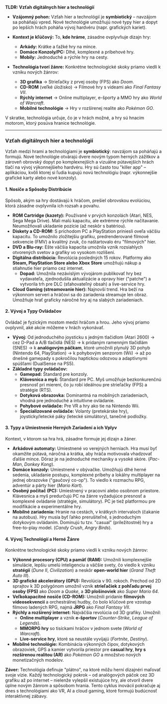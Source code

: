 **TLDR: Vzťah digitálnych hier a technológií**

- **Vzájomný pohon:** Vzťah hier a technológií je **symbiotický** – navzájom sa poháňajú vpred. Nové technológie umožňujú nové typy hier a dopyt po lepších hrách poháňa vývoj hardvéru (napr. grafických kariet).
    
- **Kontext je kľúčový:** To, **kde hráme**, zásadne ovplyvňuje dizajn hry:
    
    - **Arkády:** Krátke a ťažké hry na mince.
    - **Domáce Konzoly/PC:** Dlhé, komplexné a príbehové hry.
    - **Mobily:** Jednoduché a rýchle hry na cesty.
- **Technológia tvorí žánre:** Konkrétne technologické skoky priamo viedli k vzniku nových žánrov:
    
    - **3D grafika** → Strieľačky z prvej osoby (FPS) ako _Doom_.
    - **CD-ROM** (veľké úložisko) → Filmové hry s videami ako _Final Fantasy VII_.
    - **Rýchly internet** → Online multiplayer, e-športy a MMO hry ako _World of Warcraft_.
    - **Mobilné technológie** → Hry v rozšírenej realite ako _Pokémon GO_.

V skratke, technológia určuje, čo je v hrách možné, a hry sú hnacím motorom, ktorý posúva hranice technológie.

---

### **Vzťah digitálnych hier a technológií**

Vzťah medzi hrami a technológiami je **symbiotický**: navzájom sa poháňajú a formujú. Nové technológie otvárajú dvere novým typom herných zážitkov a zároveň obrovský dopyt po komplexnejších a vizuálne pútavejších hrách tlačí na vývoj výkonnejšieho hardvéru. Hry sú často tou "killer app" – aplikáciou, kvôli ktorej si ľudia kupujú novú technológiu (napr. výkonnejšie grafické karty alebo nové konzoly).

#### **1. Nosiče a Spôsoby Distribúcie**

Spôsob, akým sa hry dostávajú k hráčom, prešiel obrovskou evolúciou, ktorá zásadne ovplyvnila ich rozsah a povahu.

- **ROM Cartridge (kazety):** Používané v prvých konzolách (Atari, NES, Sega Mega Drive). Mali malú kapacitu, ale extrémne rýchle načítavanie. Neumožňovali ukladanie pozície (až neskôr s batériou).
- **Diskety a CD-ROM:** S príchodom PC a PlayStation priniesli oveľa väčšiu kapacitu. To umožnilo zložitejšiu grafiku, predrenderované filmové sekvencie (FMV) a kvalitný zvuk, čo naštartovalo éru "filmových" hier.
- **DVD a Blu-ray:** Ešte väčšia kapacita umožnila vznik rozsiahlych otvorených svetov a grafiky vo vysokom rozlíšení.
- **Digitálna distribúcia:** Revolúcia posledných 15 rokov. Platformy ako **Steam, PlayStation Store alebo Xbox Store** umožňujú nákup a stiahnutie hier priamo cez internet.
    - **Dopad:** Umožnila nezávislým vývojárom publikovať hry bez vydavateľa, zjednodušila aktualizácie a opravy hier ("patche") a vytvorila trh pre DLC (sťahovateľný obsah) a live-service hry.
- **Cloud Gaming (streamovanie hier):** Najnovší trend. Hra beží na výkonnom serveri a hráčovi sa do zariadenia streamuje len obraz. Umožňuje hrať graficky náročné hry aj na slabých zariadeniach.

#### **2. Vývoj a Typy Ovládačov**

Ovládač je fyzickým mostom medzi hráčom a hrou. Jeho vývoj priamo ovplyvnil, aké akcie môžeme v hrách vykonávať.

- **Vývoj:** Od jednoduchého joysticku s jedným tlačidlom (Atari 2600) → cez D-Pad a A/B tlačidlá (NES) → k pridaným ramenným tlačidlám (SNES) → k **analógovým páčkam**, ktoré umožnili plynulý 3D pohyb (Nintendo 64, PlayStation) → k pohybovým senzorom (Wii) → až po dnešné gamepady s pokročilou haptickou odozvou a adaptívnymi spúšťami (DualSense na PS5).
- **Základné typy ovládačov:**
    - **Gamepad:** Štandard pre konzoly.
    - **Klávesnica a myš:** Štandard pre PC. Myš umožňuje bezkonkurenčnú presnosť pri mierení, čo ju robí ideálnou pre strieľačky (FPS) a stratégie (RTS).
    - **Dotyková obrazovka:** Dominantná na mobilných zariadeniach, vhodná pre jednoduché a intuitívne ovládanie.
    - **Pohybové ovládače:** Pre VR a hry ako tie na Nintendo Wii.
    - **Špecializované ovládače:** Volanty (pretekárske hry), joysticky/letecké páky (letecké simulátory), tanečné podložky.

#### **3. Typy a Umiestnenie Herných Zariadení a ich Vplyv**

Kontext, v ktorom sa hra hrá, zásadne formuje jej dizajn a žáner.

- **Arkádové automaty:** Umiestnené vo verejných herniach. Hra musí byť okamžite pútavá, náročná a krátka, aby hráča motivovala vhadzovať ďalšie mince. Dôraz je na jednoduché mechaniky a vysoké skóre. (_Pac-Man_, _Donkey Kong_).
- **Domáce konzoly:** Umiestnené v obývačke. Umožňujú dlhé herné sedenia, ukladanie postupu, komplexné príbehy a lokálny multiplayer na jednej obrazovke ("gaučový co-op"). To viedlo k rozmachu RPG, adventúr a párty hier (_Mario Kart_).
- **Osobný počítač (PC):** Umiestnený v pracovni alebo osobnom priestore. Klávesnica a myš predurčujú PC na žánre vyžadujúce presnosť a komplexné ovládanie (stratégie, simulátory). PC je tiež platformou pre modifikácie a experimentálne hry.
- **Mobilné zariadenia:** Hranie na cestách, v krátkych intervaloch (čakanie na autobus). Hry musia byť ľahko prerušiteľné, s jednoduchým dotykovým ovládaním. Dominujú tu tzv. "casual" (príležitostné) hry a free-to-play model. (_Candy Crush_, _Angry Birds_).

#### **4. Vývoj Technológií a Herné Žánre**

Konkrétne technologické skoky priamo viedli k vzniku nových žánrov:

- **Výkonné procesory (CPU) a pamäť (RAM):** Umožnili komplexnejšie simulácie, lepšiu umelú inteligenciu a väčšie svety, čo viedlo k vzniku **stratégií** (_Dune II_, _Civilization_) a neskôr **open-world hier** (_Grand Theft Auto III_).
- **3D grafické akcelerátory (GPU):** Revolúcia v 90. rokoch. Prechod od 2D sprajtov k 3D polygónom umožnil vznik **strieľačiek z pohľadu prvej osoby (FPS)** ako _Doom_ a _Quake_, a **3D plošinoviek** ako _Super Mario 64_.
- **Veľkokapacitné nosiče (CD-ROM):** Umožnili pridanie **filmových videosekvencií** a orchestrálnej hudby, čo bolo kľúčové pre vzostup filmovo ladených RPG, najmä **JRPG** ako _Final Fantasy VII_.
- **Rýchly a rozšírený internet:** Najväčšia revolúcia od 3D grafiky. Umožnil:
    - **Online multiplayer** a vznik **e-športov** (_Counter-Strike_, _League of Legends_).
    - **MMORPG hry** so tisíckami hráčov v jednom svete (_World of Warcraft_).
    - **Live-service hry**, ktoré sa neustále vyvíjajú (_Fortnite_, _Destiny_).
- **Mobilné technológie:** Kombinácia výkonných čipov, dotykových obrazoviek, GPS a kamier vytvorila priestor pre **casual hry**, **hry s rozšírenou realitou (AR)** ako _Pokémon GO_ a množstvo nových monetizačných modelov.

**Záver:** Technológia definuje "plátno", na ktoré môžu herní dizajnéri maľovať svoje vízie. Každý technologický pokrok – od analógových páčok cez 3D grafiku až po internet – nielenže vylepšil existujúce hry, ale otvoril dvere úplne novým žánrom a spôsobom hrania. Tento cyklus inovácií pokračuje aj dnes s technológiami ako VR, AI a cloud gaming, ktoré formujú budúcnosť interaktívnej zábavy.